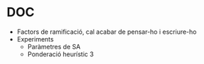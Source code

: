 DOC
===

* Factors de ramificació, cal acabar de pensar-ho i escriure-ho
* Experiments
  * Paràmetres de SA
  * Ponderació heurístic 3
